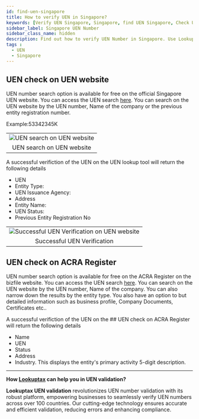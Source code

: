 ```yaml
---
id: find-uen-singapore
title: How to verify UEN in Singapore?
keywords: [Verify UEN Singapore, Singapore, find UEN Singapore, Check UEN Singapore, UEN number,virkUEN ]
sidebar_label: Singapore UEN Number
sidebar_class_name: hidden
description: Find out how to verify UEN Number in Singapore. Use Lookuptax for hassle-free validation of UEN Number in Singapore.
tags : 
  - UEN
  - Singapore
---
```


## UEN check on UEN website

UEN number search option is available for free on the official Singapore UEN website. You can access the UEN search [here](https://www.uen.gov.sg/ueninternet/faces/pages/uenSrch.jspx). You can search on the UEN website by the UEN number, Name of the company or the previous entity registration number. 


Example:53342345K

<table align="center" border="0px" border-color="#dedede"><tr><td>
  <img src="/docs/img/verify/uen.PNG" alt="UEN search on UEN website" title="UEN search on UEN website"/>
  </td></tr>
  <tr><td align="center">UEN search on UEN website</td></tr>
</table>

A successful verifiction of the UEN on the UEN lookup tool will return the following details

* UEN
* Entity Type:
* UEN Issuance Agency:
* Address
* Entity Name:
* UEN Status:
* Previous Entity Registration No

<table align="center" border="0px" border-color="#dedede"><tr><td>
  <img src="/docs/img/verify/uen-results.PNG" alt="Successful UEN Verification on UEN website" title="Successful UEN Verification on UEN website"/>
  </td></tr>
  <tr><td align="center">Successful UEN Verification</td></tr>
</table>

## UEN check on ACRA Register

UEN number search option is available for free on the ACRA Register on the bizfile website. You can access the UEN search [here](https://www.tis.bizfile.gov.sg/ngbtisinternet/faces/oracle/webcenter/portalapp/pages/TransactionMain.jspx?selectedETransId=dirSearch). You can search on the UEN website by the UEN number, Name of the company. You can also narrow down the results by the entity type. You also have an option to but detailed information such as business profile, Company Documents, Certificates etc.. 


A successful verifiction of the UEN on the ## UEN check on ACRA Register will return the following details

* Name
* UEN
* Status
* Address
* Industry. This displays the entity's primary activity 5-digit description.


----
**How [Lookuptax](https://lookuptax.com/) can help you in UEN validation?**

**Lookuptax UEN validation** revolutionizes UEN number validation with its robust platform, empowering businesses to seamlessly verify UEN numbers across over 100 countries. Our cutting-edge technology ensures accurate and efficient validation, reducing errors and enhancing compliance.